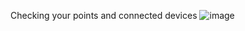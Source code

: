 Checking your points and connected devices
![image](https://github.com/user-attachments/assets/71cc3824-175f-4183-b261-e6ffb51f8114)
